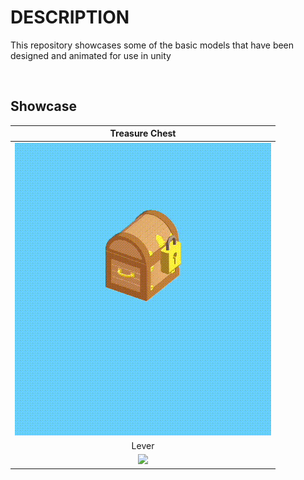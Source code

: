 # DESCRIPTION
This repository showcases some of the basic models that have been designed and animated for use in unity


<br />


## Showcase


Treasure Chest           | 
:-------------------------:|
![](https://github.com/klazapp/Model-Animation/blob/main/TreasureChestAnim.gif)  |  
Lever        | 
![](https://github.com/klazapp/UNITY-GridAreaAttribute/blob/main/Assets/Art/GridAreaNormal.png)  |  



<br />

